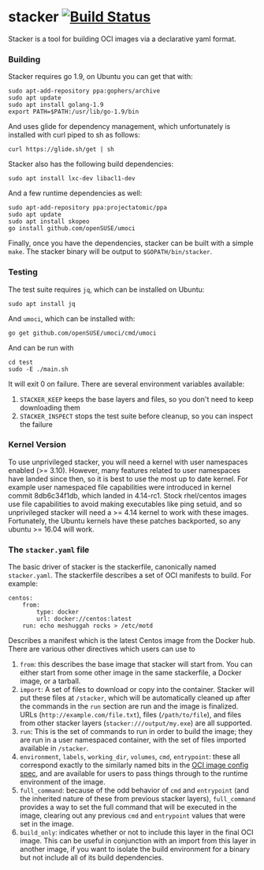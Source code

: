 # stacker [![Build Status](https://travis-ci.org/anuvu/stacker.svg?branch=master)](https://travis-ci.org/anuvu/stacker)

Stacker is a tool for building OCI images via a declarative yaml format.

### Building

Stacker requires go 1.9, on Ubuntu you can get that with:

    sudo apt-add-repository ppa:gophers/archive
    sudo apt update
    sudo apt install golang-1.9
    export PATH=$PATH:/usr/lib/go-1.9/bin

And uses glide for dependency management, which unfortunately is installed with
curl piped to sh as follows:

    curl https://glide.sh/get | sh

Stacker also has the following build dependencies:

    sudo apt install lxc-dev libacl1-dev

And a few runtime dependencies as well:

    sudo apt-add-repository ppa:projectatomic/ppa
    sudo apt update
    sudo apt install skopeo
    go install github.com/openSUSE/umoci

Finally, once you have the dependencies, stacker can be built with a simple
`make`. The stacker binary will be output to `$GOPATH/bin/stacker`.

### Testing

The test suite requires `jq`, which can be installed on Ubuntu:

    sudo apt install jq

And `umoci`, which can be installed with:

    go get github.com/openSUSE/umoci/cmd/umoci

And can be run with

    cd test
    sudo -E ./main.sh

It will exit 0 on failure. There are several environment variables available:

1. `STACKER_KEEP` keeps the base layers and files, so you don't need to keep
   downloading them
1. `STACKER_INSPECT` stops the test suite before cleanup, so you can inspect
   the failure

### Kernel Version

To use unprivileged stacker, you will need a kernel with user namespaces
enabled (>= 3.10). However, many features related to user namespaces have
landed since then, so it is best to use the most up to date kernel. For example
user namespaced file capabilities were introduced in kernel commit 8db6c34f1db,
which landed in 4.14-rc1. Stock rhel/centos images use file capabilities to
avoid making executables like ping setuid, and so unprivileged stacker will
need a >= 4.14 kernel to work with these images. Fortunately, the Ubuntu
kernels have these patches backported, so any ubuntu >= 16.04 will work.

### The `stacker.yaml` file

The basic driver of stacker is the stackerfile, canonically named
`stacker.yaml`. The stackerfile describes a set of OCI manifests to build. For
example:

    centos:
		from:
			type: docker
			url: docker://centos:latest
        run: echo meshuggah rocks > /etc/motd

Describes a manifest which is the latest Centos image from the Docker hub.
There are various other directives which users can use to 

1. `from`: this describes the base image that stacker will start from. You can
   either start from some other image in the same stackerfile, a Docker image,
   or a tarball.
1. `import`: A set of files to download or copy into the container. Stacker
   will put these files at `/stacker`, which will be automatically cleaned up
   after the commands in the `run` section are run and the image is finalized.
   URLs (`http://example.com/file.txt`), files (`/path/to/file`), and files
   from other stacker layers (`stacker:///output/my.exe`) are all supported.
1. `run`: This is the set of commands to run in order to build the image; they
   are run in a user namespaced container, with the set of files imported
   available in `/stacker`.
1. `environment`, `labels`, `working_dir`, `volumes`, `cmd`, `entrypoint`:
   these all correspond exactly to the similarly named bits in the [OCI image
   config spec](https://github.com/opencontainers/image-spec/blob/master/config.md#properties),
   and are available for users to pass things through to the runtime environment
   of the image.
1. `full_command`: because of the odd behavior of `cmd` and `entrypoint` (and
   the inherited nature of these from previous stacker layers), `full_command`
   provides a way to set the full command that will be executed in the image,
   clearing out any previous `cmd` and `entrypoint` values that were set in the
   image.
1. `build_only`: indicates whether or not to include this layer in the final
   OCI image. This can be useful in conjunction with an import from this layer
   in another image, if you want to isolate the build environment for a binary
   but not include all of its build dependencies.

